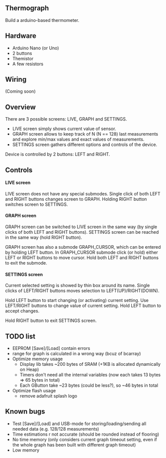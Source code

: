 ## Thermograph

Build a arduino-based thermometer.

## Hardware

- Arduino Nano (or Uno)
- 2 buttons
- Themistor
- A few resistors

## Wiring

(Coming soon)

## Overview
There are 3 possible screens: LIVE, GRAPH and SETTINGS.

* LIVE screen simply shows current value of sensor.
* GRAPH screen allows to keep track of N (N == 128) last measurements and explore min/max values and exact values of measurements.
* SETTINGS screen gathers different options and controls of the device.

Device is controlled by 2 buttons: LEFT and RIGHT.

## Controls
#### LIVE screen
LIVE screen does not have any special submodes.
Single click of both LEFT and RIGHT buttons changes screen to GRAPH.
Holding RIGHT button switches screen to SETTINGS.

#### GRAPH screen
GRAPH screen can be switched to LIVE screen in the same way (by single clicks of both LEFT and RIGHT buttons).
SETTINGS screen can be reached in the same way (hold RIGHT button).

GRAPH screen has also a submode GRAPH_CURSOR, which can be entered by holding LEFT button.
In GRAPH_CURSOR submode click (or hold) either LEFT or RIGHT buttons to move cursor.
Hold both LEFT and RIGHT buttons to exit the submode.

#### SETTINGS screen
Current selected setting is showed by thin box around its name.
Single clicks of LEFT/RIGHT buttons moves selection to LEFT(UP)/RIGHT(DOWN).

Hold LEFT button to start changing (or activating) current setting.
Use LEFT/RIGHT buttons to change value of current setting.
Hold LEFT button to accept changes.

Hold RIGHT button to exit SETTINGS screen.

## TODO list

- EEPROM [Save]/[Load] contain errors
- range for graph is calculated in a wrong way (bcuz of bcarray)
- Optimize memory usage
    - Display lib takes ~200 bytes of SRAM (+1KB is allocated dynamically on Heap)
    - Timers don't need all the internal variables (now each takes 13 bytes => 65 bytes in total)
    - Each GButton take ~23 bytes (could be less?), so ~46 bytes in total
- Optimize flash usage
    - remove adafruit splash logo

## Known bugs

- Test [Save]/[Load] and USB-mode for storing/loading/sending all needed data (e.g. 128/128 measurements)
- Time estimations r not accurate (should be rounded instead of flooring)
- No time memory (only considers current graph timeout setting, even if the whole graph has been built with different graph timeout)
- Low memory
